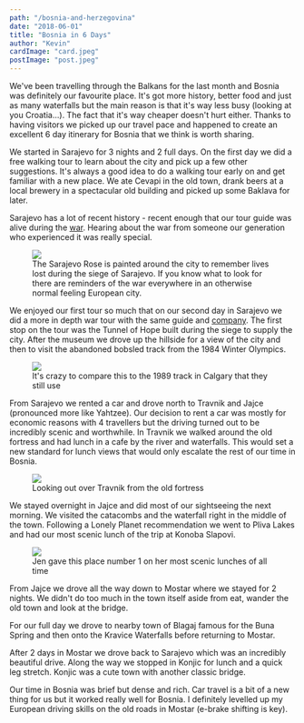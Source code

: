 ```yaml
---
path: "/bosnia-and-herzegovina"
date: "2018-06-01"
title: "Bosnia in 6 Days"
author: "Kevin"
cardImage: "card.jpeg"
postImage: "post.jpeg"
---
```


We've been travelling through the Balkans for the last month and Bosnia was definitely our favourite place. It's got more history, better food and just as many waterfalls but the main reason is that it's way less busy (looking at you Croatia...). The fact that it's way cheaper doesn't hurt either. Thanks to having visitors we picked up our travel pace and happened to create an excellent 6 day itinerary for Bosnia that we think is worth sharing.

We started in Sarajevo for 3 nights and 2 full days. On the first day we did a free walking tour to learn about the city and pick up a few other suggestions. It's always a good idea to do a walking tour early on and get familiar with a new place. We ate Cevapi in the old town, drank beers at a local brewery in a spectacular old building and picked up some Baklava for later.

Sarajevo has a lot of recent history - recent enough that our tour guide was alive during the [war](https://en.wikipedia.org/wiki/Yugoslav_Wars). Hearing about the war from someone our generation who experienced it was really special.

<figure>
  <img src="sarajevo_rose.jpeg"/>
  <figcaption>
    The Sarajevo Rose is painted around the city to remember lives lost during the siege of Sarajevo. If you know what to look for there are reminders of the war everywhere in an otherwise normal feeling European city.
  </figcaption>
</figure>

We enjoyed our first tour so much that on our second day in Sarajevo we did a more in depth war tour with the same guide and [company](http://www.bhspirit.com/). The first stop on the tour was the Tunnel of Hope built during the siege to supply the city. After the museum we drove up the hillside for a view of the city and then to visit the abandoned bobsled track from the 1984 Winter Olympics.

<figure>
  <img src="bobsled.jpeg"/>
  <figcaption>
    It's crazy to compare this to the 1989 track in Calgary that they still use
  </figcaption>
</figure>

From Sarajevo we rented a car and drove north to Travnik and Jajce (pronounced more like Yahtzee). Our decision to rent a car was mostly for economic reasons with 4 travellers but the driving turned out to be incredibly scenic and worthwhile. In Travnik we walked around the old fortress and had lunch in a cafe by the river and waterfalls. This would set a new standard for lunch views that would only escalate the rest of our time in Bosnia.

<figure>
  <img src="travnik.jpg"/>
  <figcaption>
    Looking out over Travnik from the old fortress
  </figcaption>
</figure>

We stayed overnight in Jajce and did most of our sightseeing the next morning. We visited the catacombs and the waterfall right in the middle of the town. Following a Lonely Planet recommendation we went to Pliva Lakes and had our most scenic lunch of the trip at Konoba Slapovi.

<figure>
  <img src="jajce_lunch.jpg"/>
  <figcaption>
    Jen gave this place number 1 on her most scenic lunches of all time
  </figcaption>
</figure>

From Jajce we drove all the way down to Mostar where we stayed for 2 nights. We didn't do too much in the town itself aside from eat, wander the old town and look at the bridge.

<instagram uuid="Bjc-xe6H5Q4"></instagram>

For our full day we drove to nearby town of Blagaj famous for the Buna Spring and then onto the Kravice Waterfalls before returning to Mostar.

<instagram uuid="Bjci3pGnYjC"></instagram>

After 2 days in Mostar we drove back to Sarajevo which was an incredibly beautiful drive. Along the way we stopped in Konjic for lunch and a quick leg stretch. Konjic was a cute town with another classic bridge.

Our time in Bosnia was brief but dense and rich. Car travel is a bit of a new thing for us but it worked really well for Bosnia. I definitely levelled up my European driving skills on the old roads in Mostar (e-brake shifting is key).
